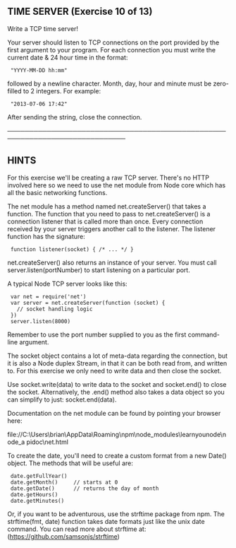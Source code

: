 ## TIME SERVER (Exercise 10 of 13)

  Write a TCP time server!

  Your server should listen to TCP connections on the port provided by the
  first argument to your program. For each connection you must write the
  current date & 24 hour time in the format:

     "YYYY-MM-DD hh:mm"

  followed by a newline character. Month, day, hour and minute must be
  zero-filled to 2 integers. For example:

     "2013-07-06 17:42"

  After sending the string, close the connection.

 ─────────────────────────────────────────────────────────────────────────────

 ## HINTS

  For this exercise we'll be creating a raw TCP server. There's no HTTP
  involved here so we need to use the net module from Node core which has
  all the basic networking functions.

  The net module has a method named net.createServer() that takes a
  function. The function that you need to pass to net.createServer() is a
  connection listener that is called more than once. Every connection
  received by your server triggers another call to the listener. The
  listener function has the signature:

     function listener(socket) { /* ... */ }

  net.createServer() also returns an instance of your server. You must call
  server.listen(portNumber) to start listening on a particular port.

  A typical Node TCP server looks like this:

     var net = require('net')
     var server = net.createServer(function (socket) {
       // socket handling logic
     })
     server.listen(8000)

  Remember to use the port number supplied to you as the first command-line
  argument.

  The socket object contains a lot of meta-data regarding the connection,
  but it is also a Node duplex Stream, in that it can be both read from, and
  written to. For this exercise we only need to write data and then close
  the socket.

  Use socket.write(data) to write data to the socket and socket.end() to
  close the socket. Alternatively, the .end() method also takes a data
  object so you can simplify to just: socket.end(data).

  Documentation on the net module can be found by pointing your browser
  here:

  file://C:\Users\brian\AppData\Roaming\npm\node_modules\learnyounode\node_a
  pidoc\net.html

  To create the date, you'll need to create a custom format from a new
  Date() object. The methods that will be useful are:

     date.getFullYear()
     date.getMonth()     // starts at 0
     date.getDate()      // returns the day of month
     date.getHours()
     date.getMinutes()

  Or, if you want to be adventurous, use the strftime package from npm. The
  strftime(fmt, date) function takes date formats just like the unix date
  command. You can read more about strftime at:
  (https://github.com/samsonjs/strftime)
